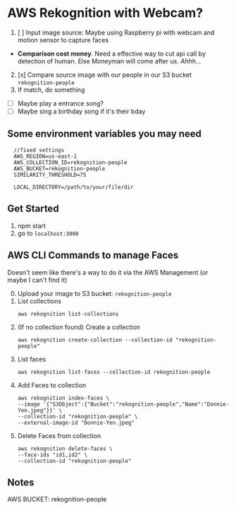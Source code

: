 # AWS Rekognition with Webcam?

1. [ ] Input image source: Maybe using Raspberry pi with webcam and motion sensor to capture faces
  * **Comparison cost money**. Need a effective way to cut api call by detection of human. Else Moneyman will come after us. *Ahhh...*
2. [x] Compare source image with our people in our S3 bucket `rekognition-people`
3. If match, do something
  * [ ] Maybe play a entrance song?
  * [ ] Maybe sing a birthday song if it's their bday

## Some environment variables you may need
```
  //fixed settings
  AWS_REGION=us-east-1
  AWS_COLLECTION_ID=rekognition-people
  AWS_BUCKET=rekognition-people
  SIMILARITY_THRESHOLD=75

  LOCAL_DIRECTORY=/path/to/your/file/dir
```

## Get Started
1. npm start
2. go to `localhost:3000`


## AWS CLI Commands to manage Faces
Doesn't seem like there's a way to do it via the AWS Management (or maybe I can't find it)

0. Upload your image to S3 bucket: `rekognition-people`
1. List collections
    ```
    aws rekognition list-collections
    ```
2. (If no collection found) Create a collection
    ```
    aws rekognition create-collection --collection-id "rekognition-people"
    ```
3. List faces
    ```
    aws rekognition list-faces --collection-id rekognition-people
    ```
4. Add Faces to collection
    ```
    aws rekognition index-faces \
    --image '{"S3Object":{"Bucket":"rekognition-people","Name":"Donnie-Yen.jpeg"}}' \
    --collection-id "rekognition-people" \
    --external-image-id "Donnie-Yen.jpeg"
    ```
5. Delete Faces from collection
    ```
    aws rekognition delete-faces \
    --face-ids "id1,id2" \
    --collection-id "rekognition-people"
    ```

## Notes
AWS BUCKET: rekognition-people
